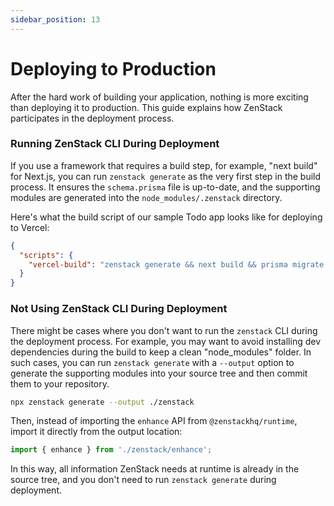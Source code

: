 ```yaml
---
sidebar_position: 13
---
```

# Deploying to Production

After the hard work of building your application, nothing is more exciting than deploying it to production. This guide explains how ZenStack participates in the deployment process.

### Running ZenStack CLI During Deployment

If you use a framework that requires a build step, for example, "next build" for Next.js, you can run `zenstack generate` as the very first step in the build process. It ensures the `schema.prisma` file is up-to-date, and the supporting modules are generated into the `node_modules/.zenstack` directory.

Here's what the build script of our sample Todo app looks like for deploying to Vercel:

```json title='package.json'
{
  "scripts": {
    "vercel-build": "zenstack generate && next build && prisma migrate deploy"
  }
}
```

### Not Using ZenStack CLI During Deployment

There might be cases where you don't want to run the `zenstack` CLI during the deployment process. For example, you may want to avoid installing dev dependencies during the build to keep a clean "node_modules" folder. In such cases, you can run `zenstack generate` with a `--output` option to generate the supporting modules into your source tree and then commit them to your repository.

```bash
npx zenstack generate --output ./zenstack
```


Then, instead of importing the `enhance` API from `@zenstackhq/runtime`, import it directly from the output location:

```ts
import { enhance } from './zenstack/enhance';
```

In this way, all information ZenStack needs at runtime is already in the source tree, and you don't need to run `zenstack generate` during deployment.

